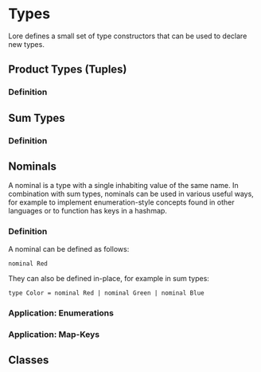 # Types

Lore defines a small set of type constructors that can be used to declare new types.



## Product Types (Tuples)

### Definition



## Sum Types

### Definition



## Nominals

A nominal is a type with a single inhabiting value of the same name. In combination with sum types, nominals can be used in various useful ways, for example to implement enumeration-style concepts found in other languages or to function has keys in a hashmap. 

### Definition

A nominal can be defined as follows:

    nominal Red

They can also be defined in-place, for example in sum types:

    type Color = nominal Red | nominal Green | nominal Blue


### Application: Enumerations


### Application: Map-Keys



## Classes



